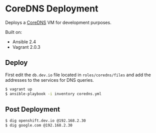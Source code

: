 # CoreDNS Deployment

Deploys a [CoreDNS](https://github.com/coredns/coredns) VM for development purposes.

Built on:

* Ansible 2.4
* Vagrant 2.0.3

## Deploy

First edit the `db.dev.io` file located in `roles/coredns/files` and 
add the addresses to the services for DNS queries.

```bash
$ vagrant up
$ ansible-playbook -i inventory coredns.yml
```

## Post Deployment

```bash
$ dig openshift.dev.io @192.168.2.30
$ dig google.com @192.168.2.30
```
